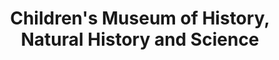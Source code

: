 ---
layout: repo
title: "Children's Museum of History, Natural History and Science"
id: 23312
permalink: repos/23312/
---